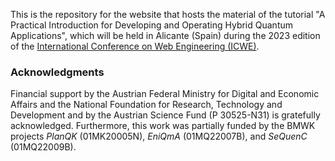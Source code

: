 This is the repository for the website that hosts the material of the tutorial "A Practical Introduction for Developing and Operating Hybrid Quantum Applications", which will be held in Alicante (Spain) during the 2023 edition of the [International Conference on Web Engineering (ICWE)](https://icwe2023.webengineering.org/).

### Acknowledgments
Financial support by the Austrian Federal Ministry for Digital and Economic Affairs and the National Foundation for Research, Technology and Development and by the Austrian Science Fund (P 30525-N31) is gratefully acknowledged.
Furthermore, this work was partially funded by the BMWK projects _PlanQK_ (01MK20005N), _EniQmA_ (01MQ22007B), and _SeQuenC_ (01MQ22009B). 